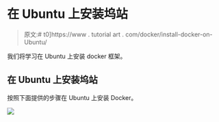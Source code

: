 # 在 Ubuntu 上安装坞站

> 原文:# t0]https://www . tutorial art . com/docker/install-docker-on-Ubuntu/

我们将学习在 Ubuntu 上安装 docker 框架。

## 在 Ubuntu 上安装坞站

按照下面提供的步骤在 Ubuntu 上安装 Docker。

[![](../Images/925da31b32d6bc3827932f6c8afb11bb.png)](https://www.tutorialkart.com/)